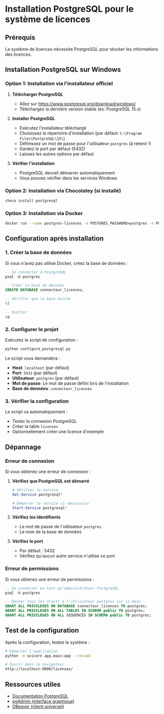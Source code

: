 # Installation PostgreSQL pour le système de licences

## Prérequis

Le système de licences nécessite PostgreSQL pour stocker les informations des licences.

## Installation PostgreSQL sur Windows

### Option 1: Installation via l'installateur officiel

1. **Télécharger PostgreSQL**
   - Allez sur https://www.postgresql.org/download/windows/
   - Téléchargez la dernière version stable (ex: PostgreSQL 15.x)

2. **Installer PostgreSQL**
   - Exécutez l'installateur téléchargé
   - Choisissez le répertoire d'installation (par défaut: `C:\Program Files\PostgreSQL\15\`)
   - Définissez un mot de passe pour l'utilisateur `postgres` (à retenir !)
   - Gardez le port par défaut (5432)
   - Laissez les autres options par défaut

3. **Vérifier l'installation**
   - PostgreSQL devrait démarrer automatiquement
   - Vous pouvez vérifier dans les services Windows

### Option 2: Installation via Chocolatey (si installé)

```powershell
choco install postgresql
```

### Option 3: Installation via Docker

```bash
docker run --name postgres-licenses -e POSTGRES_PASSWORD=postgres -e POSTGRES_DB=connecteur_licenses -p 5432:5432 -d postgres:15
```

## Configuration après installation

### 1. Créer la base de données

Si vous n'avez pas utilisé Docker, créez la base de données :

```sql
-- Se connecter à PostgreSQL
psql -U postgres

-- Créer la base de données
CREATE DATABASE connecteur_licenses;

-- Vérifier que la base existe
\l

-- Quitter
\q
```

### 2. Configurer le projet

Exécutez le script de configuration :

```bash
python configure_postgresql.py
```

Le script vous demandera :
- **Host**: `localhost` (par défaut)
- **Port**: `5432` (par défaut)
- **Utilisateur**: `postgres` (par défaut)
- **Mot de passe**: Le mot de passe défini lors de l'installation
- **Base de données**: `connecteur_licenses`

### 3. Vérifier la configuration

Le script va automatiquement :
- Tester la connexion PostgreSQL
- Créer la table `licenses`
- Optionnellement créer une licence d'exemple

## Dépannage

### Erreur de connexion

Si vous obtenez une erreur de connexion :

1. **Vérifiez que PostgreSQL est démarré**
   ```powershell
   # Vérifier le service
   Get-Service postgresql*
   
   # Démarrer le service si nécessaire
   Start-Service postgresql*
   ```

2. **Vérifiez les identifiants**
   - Le mot de passe de l'utilisateur `postgres`
   - Le nom de la base de données

3. **Vérifiez le port**
   - Par défaut : 5432
   - Vérifiez qu'aucun autre service n'utilise ce port

### Erreur de permissions

Si vous obtenez une erreur de permissions :

```sql
-- Se connecter en tant qu'administrateur PostgreSQL
psql -U postgres

-- Donner tous les droits à l'utilisateur postgres sur la base
GRANT ALL PRIVILEGES ON DATABASE connecteur_licenses TO postgres;
GRANT ALL PRIVILEGES ON ALL TABLES IN SCHEMA public TO postgres;
GRANT ALL PRIVILEGES ON ALL SEQUENCES IN SCHEMA public TO postgres;
```

## Test de la configuration

Après la configuration, testez le système :

```bash
# Démarrer l'application
python -m uvicorn app.main:app --reload

# Ouvrir dans le navigateur
http://localhost:8000/licenses/
```

## Ressources utiles

- [Documentation PostgreSQL](https://www.postgresql.org/docs/)
- [pgAdmin (interface graphique)](https://www.pgadmin.org/)
- [DBeaver (client universel)](https://dbeaver.io/) 